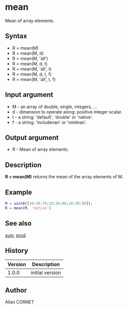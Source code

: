

# mean

Mean of array elements.

## Syntax

- R = mean(M)
- R = mean(M, d)
- R = mean(M, 'all')
- R = mean(M, d, t)
- R = mean(M, 'all', t)
- R = mean(M, d, t, f)
- R = mean(M, 'all', t, f)

## Input argument

 - M - an array of double, single, integers, ...
 - d - dimension to operate along: positive integer scalar.
 - t - a string: 'default', 'double' or 'native'.
 - f - a string: 'includenan' or 'omitnan'.

## Output argument

 - R - Mean of array elements.

## Description


  <p><b>R = mean(M)</b> returns the mean of the array elements of M.</p>


## Example

```matlab
M = uint8([10:30:70;20:30:80;30:30:90]);
R = mean(M, 'native')
```

## See also

[sum](../elementary_functions/sum.md), [prod](../elementary_functions/prod.md).
## History

|Version|Description|
|------|------|
|1.0.0|initial version|


## Author

Allan CORNET



